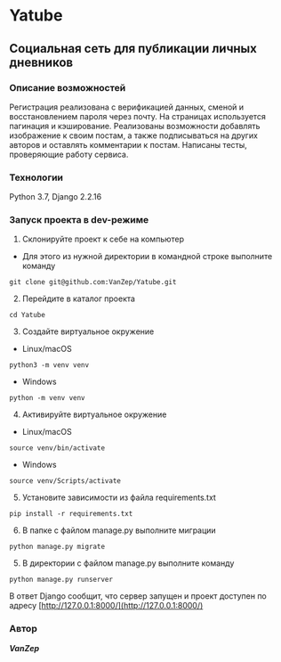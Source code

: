 # Yatube
## Социальная сеть для публикации личных дневников
### Описание возможностей
Регистрация реализована с верификацией данных, сменой и восстановлением пароля через почту. На страницах используется пагинация и кэширование. Реализованы возможности добавлять изображение к своим постам, а также подписываться на других авторов и оставлять комментарии к постам. Написаны тесты, проверяющие работу сервиса.
### Технологии
Python 3.7, Django 2.2.16
### Запуск проекта в dev-режиме
1. Склонируйте проект к себе на компьютер
- Для этого из нужной директории в командной строке выполните команду
```
git clone git@github.com:VanZep/Yatube.git
```
2. Перейдите в каталог проекта
```
cd Yatube
```
3. Создайте виртуальное окружение
- Linux/macOS

```
python3 -m venv venv
```
- Windows

```
python -m venv venv
```
4. Активируйте виртуальное окружение
- Linux/macOS

```
source venv/bin/activate
```
- Windows

```
source venv/Scripts/activate
```
5. Установите зависимости из файла requirements.txt
```
pip install -r requirements.txt
```
6. В папке с файлом manage.py выполните миграции
```
python manage.py migrate
```
5. В директории с файлом manage.py выполните команду
```
python manage.py runserver
```
В ответ Django сообщит, что сервер запущен и проект доступен по адресу [http://127.0.0.1:8000/](http://127.0.0.1:8000/)

### Автор
***VanZep***
